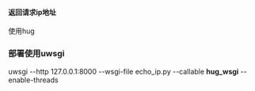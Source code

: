 #### 返回请求ip地址

使用hug

### 部署使用uwsgi
uwsgi --http 127.0.0.1:8000 --wsgi-file echo_ip.py --callable __hug_wsgi__ --enable-threads
